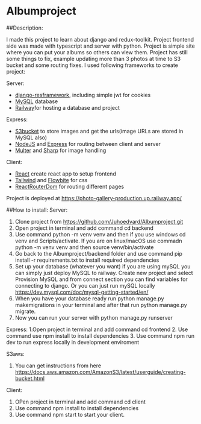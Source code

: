 # Albumproject

##Description: 

I made this project to learn about django and redux-toolkit. Project frontend side was made with typescript and server with python. Project is simple site where you can put your albums so others can view them. Project has still some things to fix, example updating more than 3 photos at time to S3 bucket and some routing fixes. I used following frameworks to create project: 

Server: 
- [django-resframework](https://www.django-rest-framework.org/), including simple jwt for cookies
- [MySQL](https://www.mysql.com/) database
- [Railway](https://railway.app/)for hosting a database and project
  
Express:
- [S3bucket](https://s3.console.aws.amazon.com/s3/get-started?region=eu-north-1&region=eu-north-1) to store images and get the urls(image URLs are stored in MySQL also)
- [NodeJS](https://nodejs.org/en) and [Express](https://expressjs.com/) for routing between client and server
- [Multer](https://github.com/expressjs/multer) and [Sharp](https://www.npmjs.com/package/express-sharp) for image handling
  
Client:
- [React](https://create-react-app.dev/) create react app to setup frontend
- [Tailwind](https://tailwindcss.com/) and [Flowbite](https://www.flowbite-react.com/) for css
- [ReactRouterDom](https://reactrouter.com/en/main) for routing different pages

Project is deployed at https://photo-gallery-production.up.railway.app/

##How to install: 
Server:
1. Clone project from https://github.com/Juhoedvard/Albumproject.git
2. Open project in terminal and add command cd backend
3. Use command python -m venv venv and then if you use windows cd venv and Scripts/activate. If you are on linux/macOS use commadn python -m venv venv and then source venv/bin/activate
4. Go back to the Albumproject/backend folder and use command pip install -r requirements.txt to install required dependencies
5. Set up your database (whatever you want) if you are using mySQL you can simply just deploy MySQL to railway. Create new project and select Provision MySQL and from connect section you can find variables for connecting to django. Or you can just run mySQL locally https://dev.mysql.com/doc/mysql-getting-started/en/
6. When you have your database ready run python manage.py makemigrations in your terminal and after that run python manage.py migrate.
7. Now you can run your server with python manage.py runserver

Express: 
1.Open project in terminal and add command cd frontend
2. Use command use npm install to install dependencies
3. Use command npm run dev to run express locally in development enviroment

S3aws:
1. You can get instructions from here https://docs.aws.amazon.com/AmazonS3/latest/userguide/creating-bucket.html

Client:
1. OPen project in terminal and add command cd client
2. Use command npm install to install dependencies
3. Use command npm start to start your client.

